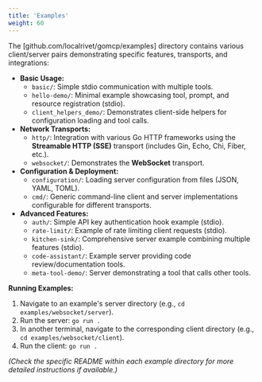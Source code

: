 ```yaml
---
title: 'Examples'
weight: 60
---
```


The [github.com/localrivet/gomcp/examples] directory contains various client/server pairs demonstrating specific features, transports, and integrations:

- **Basic Usage:**
  - `basic/`: Simple stdio communication with multiple tools.
  - `hello-demo/`: Minimal example showcasing tool, prompt, and resource registration (stdio).
  - `client_helpers_demo/`: Demonstrates client-side helpers for configuration loading and tool calls.
- **Network Transports:**
  - `http/`: Integration with various Go HTTP frameworks using the **Streamable HTTP (SSE)** transport (includes Gin, Echo, Chi, Fiber, etc.).
  - `websocket/`: Demonstrates the **WebSocket** transport.
- **Configuration & Deployment:**
  - `configuration/`: Loading server configuration from files (JSON, YAML, TOML).
  - `cmd/`: Generic command-line client and server implementations configurable for different transports.
- **Advanced Features:**
  - `auth/`: Simple API key authentication hook example (stdio).
  - `rate-limit/`: Example of rate limiting client requests (stdio).
  - `kitchen-sink/`: Comprehensive server example combining multiple features (stdio).
  - `code-assistant/`: Example server providing code review/documentation tools.
  - `meta-tool-demo/`: Server demonstrating a tool that calls other tools.

**Running Examples:**

1.  Navigate to an example's server directory (e.g., `cd examples/websocket/server`).
2.  Run the server: `go run .`
3.  In another terminal, navigate to the corresponding client directory (e.g., `cd examples/websocket/client`).
4.  Run the client: `go run .`

_(Check the specific README within each example directory for more detailed instructions if available.)_
